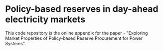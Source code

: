 # Policy-based reserves in day-ahead electricity markets
This code repository is the online appendix for the paper - "Exploring Market Properties of Policy-based Reserve Procurement for Power Systems".
